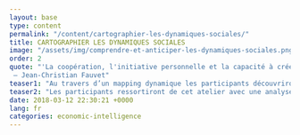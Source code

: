 ```yaml
---
layout: base
type: content
permalink: "/content/cartographier-les-dynamiques-sociales/"
title: CARTOGRAPHIER LES DYNAMIQUES SOCIALES
image: "/assets/img/comprendre-et-anticiper-les-dynamiques-sociales.png"
order: 2
quote: "'La coopération, l'initiative personnelle et la capacité à créer des liens entre les individus au travail deviennent des leviers de création de valeur.'
 – Jean-Christian Fauvet"
teaser1: "Au travers d’un mapping dynamique les participants découvriront comment reconnaître, dans leur environnement professionnel, les acteurs alliés, passifs, hésitants et  antagonistes."
teaser2: "Les participants ressortiront de cet atelier avec une analyse visuelle des huit types d’acteurs de leur environnement. Ils définiront également une stratégie pour engager l’ensemble de leur audience."
date: 2018-03-12 22:30:21 +0000
lang: fr
categories: economic-intelligence
---
```

